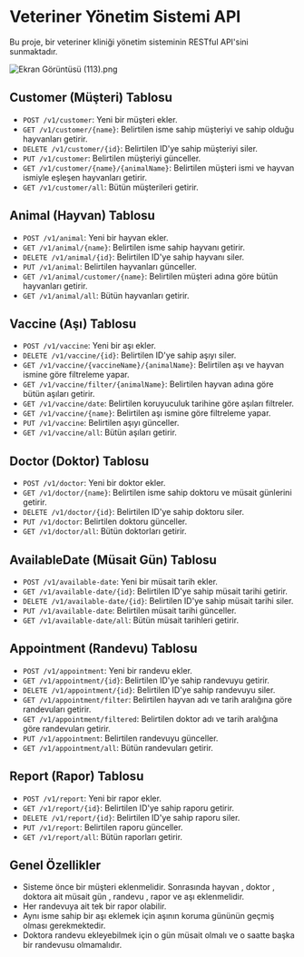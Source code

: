 # Veteriner Yönetim Sistemi API

Bu proje, bir veteriner kliniği yönetim sisteminin RESTful API'sini sunmaktadır.



![Ekran Görüntüsü (113).png](vetManagementSystem%2Fassets%2FEkran%20G%F6r%FCnt%FCs%FC%20%28113%29.png)



## Customer (Müşteri) Tablosu

- `POST /v1/customer`: Yeni bir müşteri ekler.
- `GET /v1/customer/{name}`: Belirtilen isme sahip müşteriyi ve sahip olduğu hayvanları getirir.
- `DELETE /v1/customer/{id}`: Belirtilen ID'ye sahip müşteriyi siler.
- `PUT /v1/customer`: Belirtilen müşteriyi günceller.
- `GET /v1/customer/{name}/{animalName}`: Belirtilen müşteri ismi ve hayvan ismiyle eşleşen hayvanları getirir.
- `GET /v1/customer/all`: Bütün müşterileri getirir.

## Animal (Hayvan) Tablosu

- `POST /v1/animal`: Yeni bir hayvan ekler.
- `GET /v1/animal/{name}`: Belirtilen isme sahip hayvanı getirir.
- `DELETE /v1/animal/{id}`: Belirtilen ID'ye sahip hayvanı siler.
- `PUT /v1/animal`: Belirtilen hayvanları günceller.
- `GET /v1/animal/customer/{name}`: Belirtilen müşteri adına göre bütün hayvanları getirir.
- `GET /v1/animal/all`: Bütün hayvanları getirir.

## Vaccine (Aşı) Tablosu

- `POST /v1/vaccine`: Yeni bir aşı ekler.
- `DELETE /v1/vaccine/{id}`: Belirtilen ID'ye sahip aşıyı siler.
- `GET /v1/vaccine/{vaccineName}/{animalName}`: Belirtilen aşı ve hayvan ismine göre filtreleme yapar.
- `GET /v1/vaccine/filter/{animalName}`: Belirtilen hayvan adına göre bütün aşıları getirir.
- `GET /v1/vaccine/date`: Belirtilen koruyuculuk tarihine göre aşıları filtreler.
- `GET /v1/vaccine/{name}`: Belirtilen aşı ismine göre filtreleme yapar.
- `PUT /v1/vaccine`: Belirtilen aşıyı günceller.
- `GET /v1/vaccine/all`: Bütün aşıları getirir.

## Doctor (Doktor) Tablosu

- `POST /v1/doctor`: Yeni bir doktor ekler.
- `GET /v1/doctor/{name}`: Belirtilen isme sahip doktoru ve müsait günlerini getirir.
- `DELETE /v1/doctor/{id}`: Belirtilen ID'ye sahip doktoru siler.
- `PUT /v1/doctor`: Belirtilen doktoru günceller.
- `GET /v1/doctor/all`: Bütün doktorları getirir.

## AvailableDate (Müsait Gün) Tablosu

- `POST /v1/available-date`: Yeni bir müsait tarih ekler.
- `GET /v1/available-date/{id}`: Belirtilen ID'ye sahip müsait tarihi getirir.
- `DELETE /v1/available-date/{id}`: Belirtilen ID'ye sahip müsait tarihi siler.
- `PUT /v1/available-date`: Belirtilen müsait tarihi günceller.
- `GET /v1/available-date/all`: Bütün müsait tarihleri getirir.

## Appointment (Randevu) Tablosu

- `POST /v1/appointment`: Yeni bir randevu ekler.
- `GET /v1/appointment/{id}`: Belirtilen ID'ye sahip randevuyu getirir.
- `DELETE /v1/appointment/{id}`: Belirtilen ID'ye sahip randevuyu siler.
- `GET /v1/appointment/filter`: Belirtilen hayvan adı ve tarih aralığına göre randevuları getirir.
- `GET /v1/appointment/filtered`: Belirtilen doktor adı ve tarih aralığına göre randevuları getirir.
- `PUT /v1/appointment`: Belirtilen randevuyu günceller.
- `GET /v1/appointment/all`: Bütün randevuları getirir.

## Report (Rapor) Tablosu

- `POST /v1/report`: Yeni bir rapor ekler.
- `GET /v1/report/{id}`: Belirtilen ID'ye sahip raporu getirir.
- `DELETE /v1/report/{id}`: Belirtilen ID'ye sahip raporu siler.
- `PUT /v1/report`: Belirtilen raporu günceller.
- `GET /v1/report/all`: Bütün raporları getirir.

## Genel Özellikler
* Sisteme önce bir müşteri eklenmelidir. Sonrasında hayvan , doktor , doktora ait müsait gün , randevu , rapor ve aşı eklenmelidir.
* Her randevuya ait tek bir rapor olabilir.
* Aynı isme sahip bir aşı eklemek için aşının koruma gününün geçmiş olması gerekmektedir.
* Doktora randevu ekleyebilmek için o gün müsait olmalı ve o saatte başka bir randevusu olmamalıdır.


